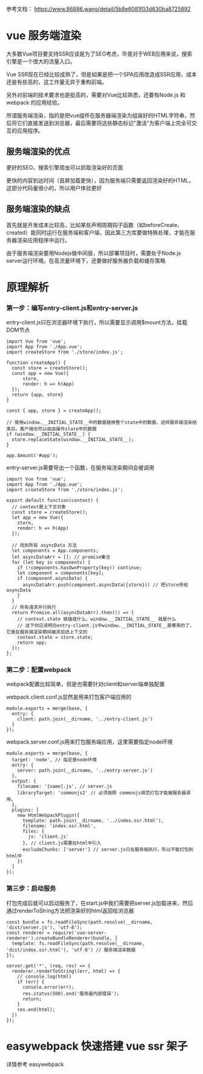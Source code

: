 

参考文档： https://www.86886.wang/detail/5b8e6081f03d630ba8725892


# vue 服务端渲染

大多数Vue项目要支持SSR应该是为了SEO考虑，毕竟对于WEB应用来说，搜索引擎是一个很大的流量入口。

Vue SSR现在已经比较成熟了，但是如果是把一个SPA应用改造成SSR应用，成本还是有些高的，这工作量无异于重构前端。

另外对前端的技术要求也是挺高的，需要对Vue比较熟悉，还要有Node.js 和 webpack 的应用经验。


所谓服务端渲染，指的是把vue组件在服务器端渲染为组装好的HTML字符串，然后将它们直接发送到浏览器，最后需要将这些静态标记"激活"为客户端上完全可交互的应用程序。


## 服务端渲染的优点

更好的SEO，搜索引擎爬虫可以抓取渲染好的页面

更快的内容到达时间（首屏加载更快），因为服务端只需要返回渲染好的HTML，这部分代码量很小的，所以用户体验更好

## 服务端渲染的缺点

首先就是开发成本比较高，比如某些声明周期钩子函数（如beforeCreate、created）能同时运行在服务端和客户端，因此第三方库要做特殊处理，才能在服务器渲染应用程序中运行。

由于服务端渲染要用Nodejs做中间层，所以部署项目时，需要处于Node.js server运行环境。在高流量环境下，还要做好服务器负载和缓存策略



# 原理解析

### 第一步：编写entry-client.js和entry-server.js

entry-client.js只在浏览器环境下执行，所以需要显示调用$mount方法，挂载DOM节点

```
import Vue from 'vue';
import App from './App.vue';
import createStore from './store/index.js';

function createApp() {
  const store = createStore();
  const app = new Vue({
      store,
      render: h => h(App)
  });
  return {app, store}
}

const { app, store } = createApp();

// 使用window.__INITIAL_STATE__中的数据替换整个state中的数据，这样服务端渲染结束后，客户端也可以自由操作state中的数据
if (window.__INITIAL_STATE__) {
  store.replaceState(window.__INITIAL_STATE__);
}

app.$mount('#app');
```

entry-server.js需要导出一个函数，在服务端渲染期间会被调用
```
import Vue from 'vue';
import App from './App.vue';
import createStore from './store/index.js';

export default function(context) {
  // context是上下文对象
  const store = createStore();
  let app = new Vue({
    store,
    render: h => h(App)
  });

  // 找到所有 asyncData 方法
  let components = App.components;
  let asyncDataArr = []; // promise集合
  for (let key in components) {
    if (!components.hasOwnProperty(key)) continue;
    let component = components[key];
    if (component.asyncData) {
      asyncDataArr.push(component.asyncData({store})) // 把store传给asyncData
    }
  }
  // 所有请求并行执行
  return Promise.all(asyncDataArr).then(() => {
    // context.state 赋值成什么，window.__INITIAL_STATE__ 就是什么
    // 这下你应该明白entry-client.js中window.__INITIAL_STATE__是哪来的了，它是在服务端渲染期间被添加进上下文的
    context.state = store.state;
    return app;
  });
};
```

### 第二步：配置webpack

webpack配置比较简单，但是也需要针对client和server端单独配置

webpack.client.conf.js显然是用来打包客户端应用的

```
module.exports = merge(base, {
  entry: {
    client: path.join(__dirname, '../entry-client.js')
  }
});
```

webpack.server.conf.js用来打包服务端应用，这里需要指定node环境
```
module.exports = merge(base, {
  target: 'node', // 指定是node环境
  entry: {
    server: path.join(__dirname, '../entry-server.js')
  },
  output: {
    filename: '[name].js', // server.js
    libraryTarget: 'commonjs2' // 必须按照 commonjs规范打包才能被服务器调用。
  },
  plugins: [
    new HtmlWebpackPlugin({
      template: path.join(__dirname, '../index.ssr.html'),
      filename: 'index.ssr.html',
      files: {
        js: 'client.js'
      }, // client.js需要在html中引入
      excludeChunks: ['server'] // server.js只在服务端执行，所以不能打包到html中
    })
  ]
});
```

### 第三步：启动服务

打包完成后就可以启动服务了，在start.js中我们需要把server.js加载进来，然后通过renderToString方法把渲染好的html返回给浏览器

```
const bundle = fs.readFileSync(path.resolve(__dirname, 'dist/server.js'), 'utf-8');
const renderer = require('vue-server-renderer').createBundleRenderer(bundle, {
  template: fs.readFileSync(path.resolve(__dirname, 'dist/index.ssr.html'), 'utf-8') // 服务端渲染数据
});

server.get('*', (req, res) => {
  renderer.renderToString((err, html) => {
    // console.log(html)
    if (err) {
      console.error(err);
      res.status(500).end('服务器内部错误');
      return;
    }
    res.end(html);
  })
});
```


# easywebpack 快速搭建 vue ssr 架子

详情参考 easywebpack













